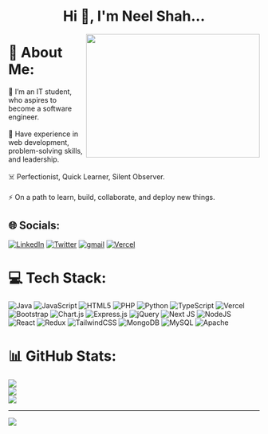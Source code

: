 <h1 align="center">Hi 👋, I'm Neel Shah...</h1>

<img src="https://miro.medium.com/max/1400/1*TlbU0F-waQf7_zOfhUNldQ.gif" align="right" height="248" width="348" >

# 💫 About Me:
🔭 I’m an IT student, who aspires to become a software engineer.<br><br>🌱 Have experience in web development, problem-solving skills, and leadership.<br><br>☠️ Perfectionist, Quick Learner, Silent Observer.<br><br>⚡ On a path to learn, build, collaborate, and deploy new things.


## 🌐 Socials:
[![LinkedIn](https://img.shields.io/badge/LinkedIn-%230077B5.svg?logo=linkedin&logoColor=white)](https://linkedin.com/in/neelshah683) [![Twitter](https://img.shields.io/badge/Twitter-%231DA1F2.svg?logo=Twitter&logoColor=white)](https://twitter.com/neelshah683) [![gmail](https://img.shields.io/badge/Gmail-%D14836.svg?logo=gmail&logoColor=white)](https://mailto:neelshah682003@gmail.com) [![Vercel](https://img.shields.io/badge/Vercel-000000?logo=codepen&logoColor=white)](https://vercel.com/dashboard)

# 💻 Tech Stack:
![Java](https://img.shields.io/badge/java-%23ED8B00.svg?style=for-the-badge&logo=openjdk&logoColor=white) ![JavaScript](https://img.shields.io/badge/javascript-%23323330.svg?style=for-the-badge&logo=javascript&logoColor=%23F7DF1E) ![HTML5](https://img.shields.io/badge/html5-%23E34F26.svg?style=for-the-badge&logo=html5&logoColor=white) ![PHP](https://img.shields.io/badge/php-%23777BB4.svg?style=for-the-badge&logo=php&logoColor=white) ![Python](https://img.shields.io/badge/python-3670A0?style=for-the-badge&logo=python&logoColor=ffdd54) ![TypeScript](https://img.shields.io/badge/typescript-%23007ACC.svg?style=for-the-badge&logo=typescript&logoColor=white) ![Vercel](https://img.shields.io/badge/vercel-%23000000.svg?style=for-the-badge&logo=vercel&logoColor=white) ![Bootstrap](https://img.shields.io/badge/bootstrap-%238511FA.svg?style=for-the-badge&logo=bootstrap&logoColor=white) ![Chart.js](https://img.shields.io/badge/chart.js-F5788D.svg?style=for-the-badge&logo=chart.js&logoColor=white) ![Express.js](https://img.shields.io/badge/express.js-%23404d59.svg?style=for-the-badge&logo=express&logoColor=%2361DAFB) ![jQuery](https://img.shields.io/badge/jquery-%230769AD.svg?style=for-the-badge&logo=jquery&logoColor=white) ![Next JS](https://img.shields.io/badge/Next-black?style=for-the-badge&logo=next.js&logoColor=white) ![NodeJS](https://img.shields.io/badge/node.js-6DA55F?style=for-the-badge&logo=node.js&logoColor=white) ![React](https://img.shields.io/badge/react-%2320232a.svg?style=for-the-badge&logo=react&logoColor=%2361DAFB) ![Redux](https://img.shields.io/badge/redux-%23593d88.svg?style=for-the-badge&logo=redux&logoColor=white) ![TailwindCSS](https://img.shields.io/badge/tailwindcss-%2338B2AC.svg?style=for-the-badge&logo=tailwind-css&logoColor=white) ![MongoDB](https://img.shields.io/badge/MongoDB-%234ea94b.svg?style=for-the-badge&logo=mongodb&logoColor=white) ![MySQL](https://img.shields.io/badge/mysql-%2300000f.svg?style=for-the-badge&logo=mysql&logoColor=white) ![Apache](https://img.shields.io/badge/apache-%23D42029.svg?style=for-the-badge&logo=apache&logoColor=white)
# 📊 GitHub Stats:
![](https://github-readme-stats.vercel.app/api?username=neelshah683&theme=radical&hide_border=true&include_all_commits=false&count_private=false)<br/>
![](https://github-readme-streak-stats.herokuapp.com/?user=neelshah683&theme=radical&hide_border=true)<br/>
![](https://github-readme-stats.vercel.app/api/top-langs/?username=neelshah683&theme=radical&hide_border=true&include_all_commits=false&count_private=false&layout=compact)

---
[![](https://visitcount.itsvg.in/api?id=neelshah683&icon=5&color=0)](https://visitcount.itsvg.in)

<!-- Proudly created with GPRM ( https://gprm.itsvg.in ) -->

